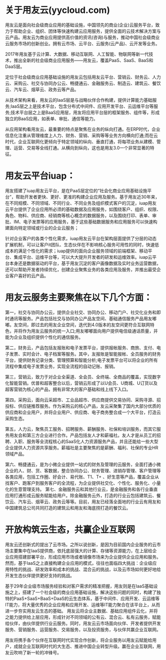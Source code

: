 # 关于用友云(yycloud.com)

用友云是面向社会级商业应用的基础设施，中国领先的商业(企业)云服务平台，致力于帮助企业、组织、团体等快速构建云应用服务，提供全面的云技术解决方案与云产品。用友云为商业应用提供高价值的资讯(咨询)与服务，推动中国社会级商业云服务市场的创新创业。拥有云市场、云平台、云服务(云产品)、云开发等业务。

2017年用友基于云计算、大数据、移动互联网、人工智能、物联网等新一代技术，推出全新的社会级商业应用服务——用友云，覆盖PaaS、SaaS、BaaS和DaaS层。

定位于社会级商业应用基础设施的用友云包括用友云平台、营销云、财务云、人力云、采购云、社交与协同办公云、畅捷通云、金融服务云、制造云、建筑云、餐饮云、汽车云、烟草云、政务云等产品。

从技术架构来看，用友云的IaaS层是与战略伙伴合作构建，提供计算能力基础服务;IaaS层之上是技术平台，包含分布式中间件、应用开发平台、云运维平台等服务;技术平台层之上是BaaS应用层，用友将应用平台层的框架服务、组件等，形成独立的BaaS应用，如表单、审批、通信等能力。

从应用架构看用友云，最重要的特点是聚焦在业务的纵向打通。在ERP时代，企业信息化注重从管理维度上人力、财务、营销、采购等等业务方向横向打通;而在云时代，企业互联网化更倾向于特定领域的纵向、垂直打通，将每项业务从建模、管理、运营、交易等全线打通。从横向到纵向，这也是用友3.0一个非常显著的特征。

# 用友云平台iuap：

用友搭建了iuap用友云平台，是在PaaS层定位的“社会化商业应用基础设施平台”，帮助开发者更快、更好、更准的构建企业应用及服务。基于用友近30年来，在不同规模、不同领域、不同行业、不同业务及组织模式客户的沉淀，iuap用友云平台提供了企业应用所必须的基础数据及应用服务，如围绕客户、组织、权限、角色、物料、供应商、经销商等核心概念的数据服务，以及围绕打印、表单、审批、IM、电子发票等的应用服务，基于这些基础数据服务和应用服务可以快速构建面向特定领域或行业的企业云服务；

针对企业客户的各类个性化需求，iuap用友云平台在架构层面提供了分层的动态扩展机制，可以让客户it团队、生态伙伴在不影响核心服务可用性的同时，快速低成本的满足个性化的需求；iuap提供的面向企业服务领域的前端框架、移动平台、集成平台、运维平台等，可以大大提升开发者的研发和运维效率。iuap云平台本身还是数据驱动的平台，基于用友沉淀的客户画像数据及实时业务运营数据，还可以帮助开发者持续优化，创建企业聚焦业务的各类应用及服务，并推出最受企业客户喜好的云产品。

# 用友云服务主要聚焦在以下几个方面：

第一，社交与协同办公云，提供企业社交、协同办公、移动门户、社交化业务和即时通讯等服务。产品包括社交与协同办公产品友空间、基础通信服务产品用友嘟嘟。友空间，即过去的用友企业空间，迭代到4.0版本的友空间更符合互联网特色，并将作为用友云服务的统一入口;用友嘟嘟面向用户提供电信级通话质量，并能为企业及组织提供个性化的通信服务。

第二，财务云，产品包括友报账和电子发票平台，提供报帐服务、商旅、支付、电子发票、实时会计、电子档案等服务。其中，友报账是智能报帐、全员服务的财务平台，提供财务记录分类、管理预算和智能分析;电子发票平台可以将企业的所有流程中集成电子发票业务，实现全流程的自动记账、报销。

第三，营销云，致力于对企业全渠道、全会员、全终端、全商品的覆盖，实现数字化智能营销。优普和超客整合以后，营销云形成了以U会员、U商城、U订货以及超客营销为核心的产品，拥有非常大的客户基础和线上线下入口。

第四，采购云，面向云采超市、工业品超市、供应商提供交易协同、采购寻源、招投标、供应链推荐服务。作为采购云的核心产品，友云采聚集了国内大部分优质的供应商和企业用户，并将企业用户、供应商、电子商务整合成一个大平台，打造云采购生态。

第五，人力云，聚焦员工服务、招聘服务、薪酬服务、社保和培训服务，而其它服务用友会和第三方企业进行合作。产品包括友人才和薪福社。友人才是从员工的招聘、入职、服务等全流程核心的SaaS化人力资源服务产品，并且还能给一些大型企业提供人力资源共享服务。薪福社是主要聚焦的是薪酬、福利、社保的专业HR领域产品。

第六、畅捷通云，是为小微企业提供一站式的财务及管理的云服务，全面打通小微企业的人、财、货、客数据，整合协同办公、财务管理、进销存管理、客户管理等各类应用，包括工作圈、好会计、易代账、T1、T+ 、好生意等产品，覆盖企业从找客户、跑客户到服务客户的全流程，为企业提供社交化、个性化、服务化、小量化的生意管理支持。
第七、金融服务云和其他行业云，是金融服务和各行业垂直应用打通形成云服务赋能给用户。除金融服务云外，打造的行业云包括建筑云、餐饮云、汽车云、烟草云、政务云等等。目前，用友已经落全面地的行业云有用友和中国建筑总公司共同打造的建筑云和用友和海底捞打造的餐饮云。

# 开放构筑云生态，共赢企业互联网

用友云还创新式的提出了云市场。之所以说创新，是因为目前国内企业服务的云市场主要集中在IaaS提供商，依托底层强大的计算、存储等资源能力，在上层给企业应用搭建部署平台，形成应用市场或者镜像市场来为企业提供企业应用和服务。然而，基于IaaS之上直接构建企业应用的模式，往往也面临四大挑战：企业级应用特性的挑战、研发效率和成本的挑战、混合云的挑战，以及云市场如何更好地给开发生态伙伴提供更好支持的挑战。

基于29年企业级市场服务经验和对客户需求的精准把握，用友则是在IaaS基础设施之上，搭建了一个社会级的商业应用基础设施，解决这些问题的同时，构建了独特的PaaS+SaaS+BaaS+DaaS的云生态体系，基于中间件、应用开发、云运维等IT能力，将大量优秀的企业应用和应用开发、运维等IT能力聚合在该平台上，从而进一步夯实用友云生态的基础。
用友云将企业主数据、基础应用组件云化，并将之能力提供给上层应用，形成针对不同领域的公有云、混合云、私有云服务，赋能给伙伴，由伙伴提供行业云服务。同时，用友云云市场面向伙伴、开发者提供开发服务、营销服务、运营服务、交易服务，以及投资服务，与伙伴共赢企业互联网。

用友将携手各个伙伴在互联网时代实现合作创新，将企业服务以用友云赋能给用户，成就企业互联网时代的大生态、推进中国企业转型升级。赢在企业互联网，用友云吹响了新一轮的冲锋号。

